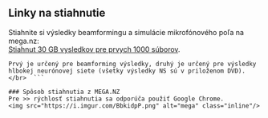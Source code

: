 ## Linky na stiahnutie
Stiahnite si výsledky beamformingu a simulácie mikrofónového poľa na mega.nz: <br/>
[Stiahnut 30 GB vysledkov pre prvych 1000 súborov](https://mega.nz/#F!TbolxCxC!q1KL4Lj02sqzdtuUSvz0ow). 
``` Na uvedenom odkaze sa nachádzajú 2 priečinky. 
Prvý je určený pre beamforming výsledky, druhý je určený pre výsledky hlbokej neurónovej siete (všetky výsledky NS sú v priloženom DVD).</br>  ``` 

### Spôsob stiahnutia z MEGA.NZ
Pre >> rýchlosť stiahnutia sa odporúča použiť Google Chrome.
<img src="https://i.imgur.com/BbkidpP.png" alt="mega" class="inline"/> 

